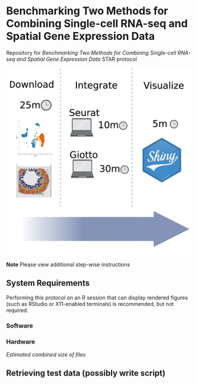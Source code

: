 # Benchmarking Two Methods for Combining Single-cell RNA-seq and Spatial Gene Expression Data
Repository for *Benchmarking Two Methods for Combining Single-cell RNA-seq and Spatial Gene Expression Data* STAR protocol

![Graphical abstract for this protocol](https://github.com/tingalab/sge-integration/raw/main/integration-protocol-ga.png)


**Note** Please view additional step-wise instructions 
## System Requirements

Performing this protocol on an R session that can display rendered figures (such as RStudio or X11-enabled terminals) is recommended, but not required. 

### Software

### Hardware

*Estimated combined size of files*

## Retrieving test data (possibly write script)
